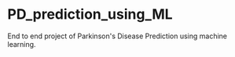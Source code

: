 # PD_prediction_using_ML


End to end project of Parkinson's Disease Prediction using machine learning.
